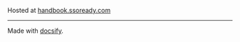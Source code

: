 
Hosted at [handbook.ssoready.com](handbook.ssoready.com)




---

Made with [docsify](https://docsify.js.org/).

